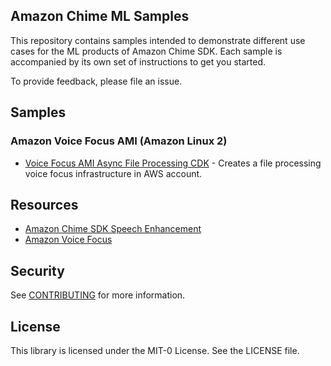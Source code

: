 ## Amazon Chime ML Samples

This repository contains samples intended to demonstrate different use cases for the ML products of Amazon Chime SDK. Each sample is accompanied by its own set of instructions to get you started.

To provide feedback, please file an issue.

## Samples

### Amazon Voice Focus AMI (Amazon Linux 2)

- [Voice Focus AMI Async File Processing CDK]() - Creates a file processing voice focus infrastructure in AWS account. 

## Resources

- [Amazon Chime SDK Speech Enhancement](https://aws.amazon.com/chime/chime-sdk/features/#Speech_Enhancement)
- [Amazon Voice Focus](https://www.amazon.science/blog/how-amazon-chimes-challenge-winning-noise-cancellation-works)

## Security

See [CONTRIBUTING](CONTRIBUTING.md#security-issue-notifications) for more information.

## License

This library is licensed under the MIT-0 License. See the LICENSE file.

